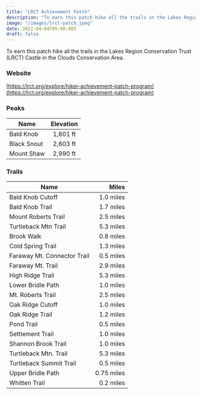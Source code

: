```yaml
---
title: "LRCT Achievement Patch"
description: "To earn this patch hike all the trails in the Lakes Region Conservation Trust Castle in the Clouds Conservation Area"
image: "/images/lrct-patch.jpeg"
date: 2022-04-04T05:00:00Z
draft: false
---
```

To earn this patch hike all the trails in the Lakes Region Conservation Trust (LRCT) Castle in the Clouds Conservation Area.
### Website
[https://lrct.org/explore/hiker-achievement-patch-program](https://lrct.org/explore/hiker-achievement-patch-program)

### Peaks 

| Name        |      Elevation     | 
| ------------- | :-----------: | 
| Bald Knob      | 1,801 ft | 
| Black Snout      |   2,803 ft    |
| Mount Shaw |   2,990 ft    | 


### Trails
| Name | Miles |
| ---- | ----: |
| Bald Knob Cutoff| 1.0 miles|
| Bald Knob Trail | 1.7 miles|
| Mount Roberts Trail | 2.5 miles | 
| Turtleback Mtn Trail |5.3 miles | 
| Brook Walk |0.8 miles |
| Cold Spring Trail |1.3 miles | 
| Faraway Mt. Connector Trail |0.5 miles | 
| Faraway Mt. Trail |2.9 miles | 
| High Ridge Trail |5.3 miles |
| Lower Bridle Path |1.0 miles |
| Mt. Roberts Trail |2.5 miles |
| Oak Ridge Cutoff |1.0 miles |
| Oak Ridge Trail |1.2 miles |
| Pond Trail |0.5 miles |
| Settlement Trail |1.0 miles |
| Shannon Brook Trail |1.0 miles |
| Turtleback Mtn. Trail |5.3 miles |
| Turtleback Summit Trail |0.5 miles |
| Upper Bridle Path  |0.75 miles |
| Whitten Trail  |0.2 miles |
